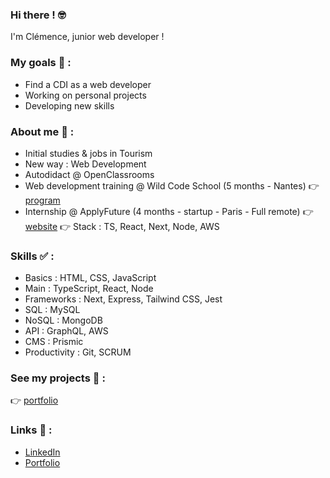 ### Hi there ! 🤓
<p>I'm Clémence, junior web developer !</p>

### My goals 🎯 :
* Find a CDI as a web developer
* Working on personal projects
* Developing new skills

### About me 👩 :
* Initial studies & jobs in Tourism
* New way : Web Development
* Autodidact @ OpenClassrooms
* Web development training @ Wild Code School (5 months - Nantes) 👉 [program](https://www.wildcodeschool.com/en-GB/courses/web-development-course-full-time/nantes)
* Internship @ ApplyFuture (4 months - startup - Paris - Full remote) 👉 [website](https://www.applyfuture.com/fr) 👉 Stack : TS, React, Next, Node, AWS

### Skills ✅ :
* Basics : HTML, CSS, JavaScript
* Main : TypeScript, React, Node
* Frameworks : Next, Express, Tailwind CSS, Jest
* SQL : MySQL
* NoSQL : MongoDB
* API : GraphQL, AWS
* CMS : Prismic
* Productivity : Git, SCRUM

### See my projects 🚀 :
👉 [portfolio](https://clemence-pirault.vercel.app/portfolio)

### Links 📌 :
* [LinkedIn](https://www.linkedin.com/in/clemence-pirault/)
* [Portfolio](https://clemence-pirault.vercel.app/)
